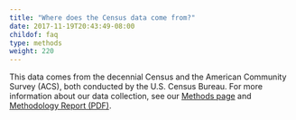 ```yaml
---
title: "Where does the Census data come from?"
date: 2017-11-19T20:43:49-08:00
childof: faq
type: methods
weight: 220
---
```

This data comes from the decennial Census and the American Community Survey (ACS), both conducted by the U.S. Census Bureau. For more information about our data collection, see our [Methods page](/methods) and <a href="#">Methodology Report (PDF)</a>.